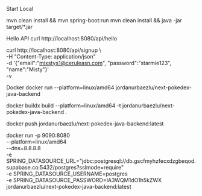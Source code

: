 Start Local

mvn clean install && mvn spring-boot:run
mvn clean install && java -jar target/*.jar

Hello API
curl http://localhost:8080/api/hello

curl http://localhost:8080/api/signup \    
  -H "Content-Type: application/json" \
  -d '{"email":"mixstys1@ceruleasn.com", "password":"starmie123", "name":"Misty"}' \
  -v

Docker
docker run --platform=linux/amd64 jordanurbaezlu/next-pokedex-java-backend

docker buildx build --platform=linux/amd64 -t jordanurbaezlu/next-pokedex-java-backend .

docker push jordanurbaezlu/next-pokedex-java-backend:latest

docker run -p 9090:8080 \
  --platform=linux/amd64 \
  --dns=8.8.8.8 \
  -e SPRING_DATASOURCE_URL="jdbc:postgresql://db.gscfmyhzfecxdzgbeqod.supabase.co:5432/postgres?sslmode=require" \
  -e SPRING_DATASOURCE_USERNAME=postgres \
  -e SPRING_DATASOURCE_PASSWORD=IA3WQM1dO1h5kZWX \
  jordanurbaezlu/next-pokedex-java-backend:latest
